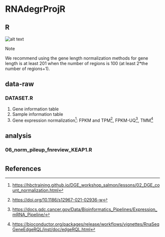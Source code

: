 # RNAdegrProjR

## R
![alt text](https://github.com/hyochoi/RNAdegrProjR/images/norm_pileup_methods2.png?raw=true)
> [!NOTE]
> We recommend using the gene length normalization methods for gene length is at least 201 when the number of regions is 100 (at least 2*the number of regions+1).


## data-raw
### DATASET.R
1. Gene information table
1. Sample information table
1. Gene expression normalization[^1]: FPKM and TPM[^2], FPKM-UQ[^3], TMM[^4]
[^1]: https://hbctraining.github.io/DGE_workshop_salmon/lessons/02_DGE_count_normalization.html
[^2]: https://doi.org/10.1186/s12967-021-02936-w
[^3]: https://docs.gdc.cancer.gov/Data/Bioinformatics_Pipelines/Expression_mRNA_Pipeline/
[^4]: https://bioconductor.org/packages/release/workflows/vignettes/RnaSeqGeneEdgeRQL/inst/doc/edgeRQL.html


## analysis
### 06_norm_pileup_fnreview_KEAP1.R
#


## References
